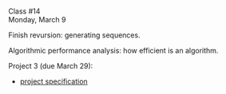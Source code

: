 <div class="lecture1">

<div class="column_date">
<p markdown="block">

 <br> 
Class #14<br> 
Monday, March 9
</p>
</div>
<div class="column_materials">
<p markdown="block">

Finish revursion: generating sequences.

Algorithmic performance analysis: how efficient is an algorithm.  

</p>
</div>

<div class="column_assign">
<p markdown="block">



Project 3 (due March 29): <br>

- [project specification](hwk/proj3.pdf)



</p>
</div>

</div>

